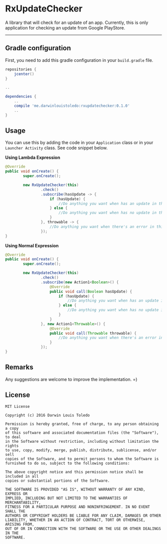 RxUpdateChecker
===================

A library that will check for an update of an app. Currently, this is only application for checking an update from Google PlayStore.

----------


Gradle configuration
-------------------------------
First, you need to add this gradle configuration in your `build.gradle` file.

```gradle
repositories {
    jcenter()
}

..

dependencies {
    ..
    compile 'me.darwinlouistoledo:rxupdatechecker:0.1.0'
    ..
}

```

Usage
---------
You can use this by adding the code in your `Application` class or in your `Launcher Activity` class. See code snippet below.


**Using Lambda Expression**
```java
@Override
public void onCreate() {
        super.onCreate();

        new RxUpdateChecker(this)
                .check()
                .subscribe(hasUpdate -> {
                    if (hasUpdate) {
                        //Do anything you want when has an update in this block
                    } else {
                        //Do anything you want when has no update in this block
                    }
                }, throwable -> {
                    //Do anything you want when there's an error in this block
                });
}
```

**Using Normal Expression**
```java
@Override
public void onCreate() {
        super.onCreate();

        new RxUpdateChecker(this)
                .check()
                .subscribe(new Action1<Boolean>() {
                    @Override
                    public void call(Boolean hasUpdate) {
                        if (hasUpdate) {
                            //Do anything you want when has an update in this block
                        } else {
                            //Do anything you want when has no update in this block
                        }
                    }
                }, new Action1<Throwable>() {
                    @Override
                    public void call(Throwable throwable) {
                        //Do anything you want when there's an error in this block
                    }
                });
}
```

Remarks
------------
Any suggestions are welcome to improve the implementation. =)


License
------------
```
MIT License

Copyright (c) 2016 Darwin Louis Toledo

Permission is hereby granted, free of charge, to any person obtaining a copy
of this software and associated documentation files (the "Software"), to deal
in the Software without restriction, including without limitation the rights
to use, copy, modify, merge, publish, distribute, sublicense, and/or sell
copies of the Software, and to permit persons to whom the Software is
furnished to do so, subject to the following conditions:

The above copyright notice and this permission notice shall be included in all
copies or substantial portions of the Software.

THE SOFTWARE IS PROVIDED "AS IS", WITHOUT WARRANTY OF ANY KIND, EXPRESS OR
IMPLIED, INCLUDING BUT NOT LIMITED TO THE WARRANTIES OF MERCHANTABILITY,
FITNESS FOR A PARTICULAR PURPOSE AND NONINFRINGEMENT. IN NO EVENT SHALL THE
AUTHORS OR COPYRIGHT HOLDERS BE LIABLE FOR ANY CLAIM, DAMAGES OR OTHER
LIABILITY, WHETHER IN AN ACTION OF CONTRACT, TORT OR OTHERWISE, ARISING FROM,
OUT OF OR IN CONNECTION WITH THE SOFTWARE OR THE USE OR OTHER DEALINGS IN THE
SOFTWARE.

```
